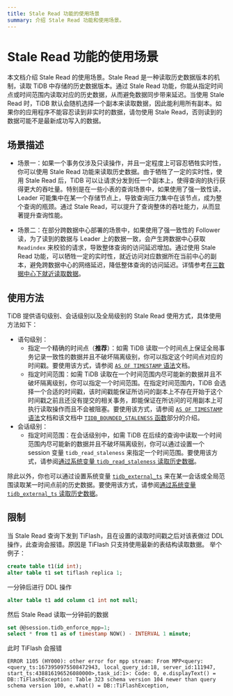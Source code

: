 ```yaml
---
title: Stale Read 功能的使用场景
summary: 介绍 Stale Read 功能和使用场景。
---
```


# Stale Read 功能的使用场景

本文档介绍 Stale Read 的使用场景。Stale Read 是一种读取历史数据版本的机制，读取 TiDB 中存储的历史数据版本。通过 Stale Read 功能，你能从指定时间点或时间范围内读取对应的历史数据，从而避免数据同步带来延迟。当使用 Stale Read 时，TiDB 默认会随机选择一个副本来读取数据，因此能利用所有副本。如果你的应用程序不能容忍读到非实时的数据，请勿使用 Stale Read，否则读到的数据可能不是最新成功写入的数据。

## 场景描述

+ 场景一：如果一个事务仅涉及只读操作，并且一定程度上可容忍牺牲实时性，你可以使用 Stale Read 功能来读取历史数据。由于牺牲了一定的实时性，使用 Stale Read 后，TiDB 可以让请求分发到任一个副本上，使得查询的执行获得更大的吞吐量。特别是在一些小表的查询场景中，如果使用了强一致性读，Leader 可能集中在某一个存储节点上，导致查询压力集中在该节点，成为整个查询的瓶颈。通过 Stale Read，可以提升了查询整体的吞吐能力，从而显著提升查询性能。

+ 场景二：在部分跨数据中心部署的场景中，如果使用了强一致性的 Follower 读，为了读到的数据与 Leader 上的数据一致，会产生跨数据中心获取 `Readindex` 来校验的请求，导致整体查询的访问延迟增加。通过使用 Stale Read 功能，可以牺牲一定的实时性，就近访问对应数据所在当前中心的副本，避免跨数据中心的网络延迟，降低整体查询的访问延迟。详情参考[在三数据中心下就近读取数据](/best-practices/three-dc-local-read.md)。

## 使用方法

TiDB 提供语句级别、会话级别以及全局级别的 Stale Read 使用方式，具体使用方法如下：

- 语句级别：
    - 指定一个精确的时间点（**推荐**）：如需 TiDB 读取一个时间点上保证全局事务记录一致性的数据并且不破坏隔离级别，你可以指定这个时间点对应的时间戳。要使用该方式，请参阅 [`AS OF TIMESTAMP` 语法](/as-of-timestamp.md#语法方式)文档。
    - 指定时间范围：如需 TiDB 读取在一个时间范围内尽可能新的数据并且不破坏隔离级别，你可以指定一个时间范围。在指定时间范围内，TiDB 会选择一个合适的时间戳，该时间戳能保证所访问的副本上不存在开始于这个时间戳之前且还没有提交的相关事务，即能保证在所访问的可用副本上可执行读取操作而且不会被阻塞。要使用该方式，请参阅 [`AS OF TIMESTAMP` 语法](/as-of-timestamp.md#语法方式)文档和该文档中 [`TIDB_BOUNDED_STALENESS` 函数](/as-of-timestamp.md#语法方式)部分的介绍。
- 会话级别：
    - 指定时间范围：在会话级别中，如需 TiDB 在后续的查询中读取一个时间范围内尽可能新的数据并且不破坏隔离级别，你可以通过设置一个 session 变量 `tidb_read_staleness` 来指定一个时间范围。要使用该方式，请参阅[通过系统变量 `tidb_read_staleness` 读取历史数据](/tidb-read-staleness.md)。

除此以外，你也可以通过设置系统变量 [`tidb_external_ts`](/system-variables.md#tidb_external_ts-从-v640-版本开始引入) 来在某一会话或全局范围读取某一时间点前的历史数据。要使用该方式，请参阅[通过系统变量 `tidb_external_ts` 读取历史数据](/tidb-external-ts.md)。

## 限制
当 Stale Read 查询下发到 TiFlash，且在设置的读取时间戳之后对该表做过 DDL 操作，此查询会报错。原因是 TiFlash 只支持使用最新的表结构读取数据。
举个例子：
```sql
create table t1(id int);
alter table t1 set tiflash replica 1;
```
一分钟后进行 DDL 操作
```sql
alter table t1 add column c1 int not null;
```
然后 Stale Read 读取一分钟前的数据
```sql
set @@session.tidb_enforce_mpp=1;
select * from t1 as of timestamp NOW() - INTERVAL 1 minute;
```
此时 TiFlash 会报错
```
ERROR 1105 (HY000): other error for mpp stream: From MPP<query:<query_ts:1673950975508472943, local_query_id:18, server_id:111947, start_ts:438816196526080000>,task_id:1>: Code: 0, e.displayText() = DB::TiFlashException: Table 323 schema version 104 newer than query schema version 100, e.what() = DB::TiFlashException,
```